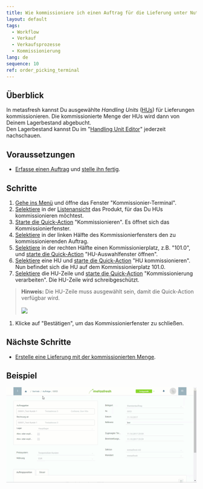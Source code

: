 ```yaml
---
title: Wie kommissioniere ich einen Auftrag für die Lieferung unter Nutzung von Handling Units? (Kommissionier-Terminal)
layout: default
tags:
  - Workflow
  - Verkauf
  - Verkaufsprozesse
  - Kommissionierung
lang: de
sequence: 10
ref: order_picking_terminal
---
```


## Überblick
In metasfresh kannst Du ausgewählte *Handling Units* ([HUs](Handling_Unit_System)) für Lieferungen kommissionieren. Die kommissionierte Menge der HUs wird dann von Deinem Lagerbestand abgebucht.<br>
Den Lagerbestand kannst Du im "[Handling Unit Editor](Menu)" jederzeit nachschauen.

## Voraussetzungen
- [Erfasse einen Auftrag](Auftrag_erfassen) und [stelle ihn fertig](BelegverarbeitungFertigstellen).

## Schritte
1. [Gehe ins Menü](Menu) und öffne das Fenster "Kommissionier-Terminal".
1. [Selektiere](AuswahlBelege) in der [Listenansicht](Ansichten#listenansicht) das Produkt, für das Du HUs kommissionieren möchtest.
1. [Starte die Quick-Action](AktionStarten#quick-actions) "Kommissionieren". Es öffnet sich das Kommissionierfenster.
1. [Selektiere](AuswahlBelege) in der linken Hälfte des Kommissionierfensters den zu kommissionierenden Auftrag.
1. [Selektiere](AuswahlBelege) in der rechten Hälfte einen Kommissionierplatz, z.B. "101.0", und [starte die Quick-Action](AktionStarten#quick-actions) "HU-Auswahlfenster öffnen".
1. [Selektiere](AuswahlBelege) eine HU und [starte die Quick-Action](AktionStarten#quick-actions) "HU kommissionieren". Nun befindet sich die HU auf dem Kommissionierplatz 101.0.
1. [Selektiere](AuswahlBelege) die HU-Zeile und [starte die Quick-Action](AktionStarten#quick-actions) "Kommissionierung verarbeiten". Die HU-Zeile wird schreibgeschützt.
 >**Hinweis:** Die HU-Zeile muss ausgewählt sein, damit die Quick-Action verfügbar wird.<br><br>
 ![](assets/Kommissionierung_HU_auswählen.png)

1. Klicke auf "Bestätigen", um das Kommissionierfenster zu schließen.

## Nächste Schritte
- [Erstelle eine Lieferung mit der kommissionierten Menge](Lieferung_mit_kommissionierter_Menge).

## Beispiel
![](assets/Auftrag_kommissionieren.gif)
